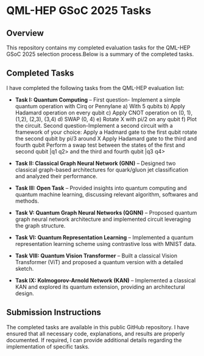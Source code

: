 # QML-HEP GSoC 2025 Tasks

## Overview
This repository contains my completed evaluation tasks for the QML-HEP GSoC 2025 selection process.Below is a summary of the completed tasks.

## Completed Tasks
I have completed the following tasks from the QML-HEP evaluation list:

- **Task I: Quantum Computing** – First question- Implement a simple quantum operation with Cirq or Pennylane
a) With 5 qubits 
b) Apply Hadamard operation on every qubit 
c) Apply CNOT operation on (0, 1), (1,2), (2,3), (3,4) 
d) SWAP (0, 4) 
e) Rotate X with pi/2 on any qubit 
f) Plot the circuit.
Second question-Implement a second circuit with a framework of your choice:
Apply a Hadmard gate to the first qubit
rotate the second qubit by pi/3 around X
Apply Hadamard gate to the third and fourth qubit
Perform a swap test between the states of the first and second qubit |q1 q2> and the third and fourth qubit |q3 q4>


- **Task II: Classical Graph Neural Network (GNN)** – Designed two classical graph-based architectures for quark/gluon jet classification and analyzed their performance.
- **Task III: Open Task** – Provided insights into quantum computing and quantum machine learning, discussing relevant algorithm, softwares and methods.
- **Task V: Quantum Graph Neural Networks (QGNN)** – Proposed quantum graph neural network architecture and implemented circuit leveraging the graph structure.
- **Task VI: Quantum Representation Learning** – Implemented a quantum representation learning scheme using contrastive loss with MNIST data.
- **Task VIII: Quantum Vision Transformer** – Built a classical Vision Transformer (ViT) and proposed a quantum version with a detailed sketch.
- **Task IX: Kolmogorov-Arnold Network (KAN)** – Implemented a classical KAN and explored its quantum extension, providing an architectural design.

## Submission Instructions
The completed tasks are available in this public GitHub repository. I have ensured that all necessary code, explanations, and results are properly documented. If required, I can provide additional details regarding the implementation of specific tasks.

